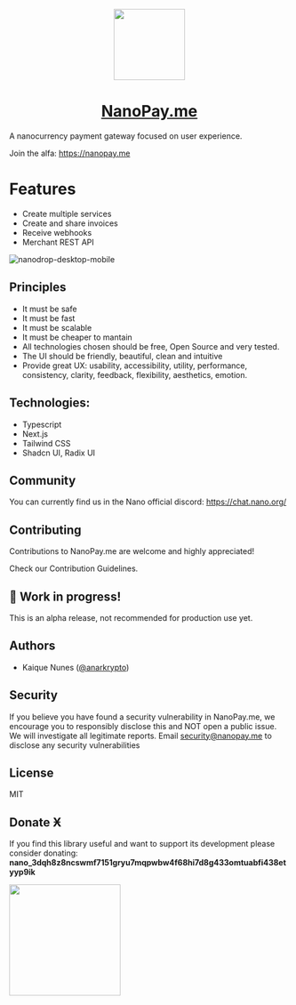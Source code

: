 <p align="center">
  <a href="https://nanopay.me">
    <picture>
      <img src="https://static.nanopay.me/images/logo-rounded.png" height="128">
    </picture>
    <h1 align="center">NanoPay.me</h1>
  </a>
</p>

A nanocurrency payment gateway focused on user experience.

Join the alfa: https://nanopay.me

# Features

- Create multiple services
- Create and share invoices
- Receive webhooks
- Merchant REST API

![nanodrop-desktop-mobile](https://github.com/nanopay/nanopay.me/assets/32111208/6c2c7a31-a178-4fd5-b442-5e5579f41cf1)

## Principles

- It must be safe
- It must be fast
- It must be scalable
- It must be cheaper to mantain
- All technologies chosen should be free, Open Source and very tested.
- The UI should be friendly, beautiful, clean and intuitive
- Provide great UX: usability, accessibility, utility, performance, consistency, clarity, feedback, flexibility, aesthetics, emotion.

## Technologies:

- Typescript
- Next.js
- Tailwind CSS
- Shadcn UI, Radix UI

## Community

You can currently find us in the Nano official discord:
https://chat.nano.org/

## Contributing

Contributions to NanoPay.me are welcome and highly appreciated!

Check our Contribution Guidelines.

## 🚧 Work in progress!

This is an alpha release, not recommended for production use yet.

## Authors

- Kaique Nunes ([@anarkrypto](https://github.com/anarkrypto))

## Security

If you believe you have found a security vulnerability in NanoPay.me, we encourage you to responsibly disclose this and NOT open a public issue.
We will investigate all legitimate reports. Email security@nanopay.me to disclose any security vulnerabilities

## License

MIT

## Donate Ӿ

If you find this library useful and want to support its development please consider donating:
**nano_3dqh8z8ncswmf7151gryu7mqpwbw4f68hi7d8g433omtuabfi438etyyp9ik**

<kbd><img src="https://i.ibb.co/Gs6yhv2/nano-wallet-js-qr-code.png" width="200px" height="200px" /></kbd>
